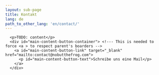 ```yaml
---
layout: sub-page
title: Kontakt
lang: de
path_to_other_lang: 'en/contact/'
---
```


      <p>TODO: content</p>
      <div id="main-content-button-container"> <!--- This is needed to force <a > to respect parent's boarders -->
        <a id="main-content-button-link" target="_blank" href="mailto:contact@nobutthefrog.com">
          <p id="main-content-button-text">Schreibe uns eine Mail</p>
        </a>
      </div>
